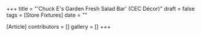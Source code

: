 +++
title = "'Chuck E's Garden Fresh Salad Bar' (CEC Décor)"
draft = false
tags = [Store Fixtures]
date = ""

[Article]
contributors = []
gallery = []
+++